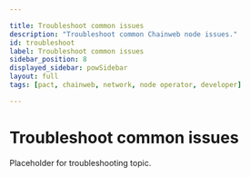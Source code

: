 ```yaml
---

title: Troubleshoot common issues
description: "Troubleshoot common Chainweb node issues."
id: troubleshoot
label: Troubleshoot common issues
sidebar_position: 8
displayed_sidebar: powSidebar
layout: full
tags: [pact, chainweb, network, node operator, developer]

---
```


# Troubleshoot common issues

Placeholder for troubleshooting topic.